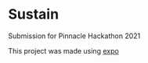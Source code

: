 # Sustain

Submission for Pinnacle Hackathon 2021

This project was made using [expo](https://docs.expo.dev/get-started/create-a-new-app/)